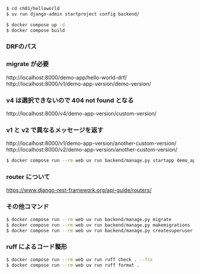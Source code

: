 ```sh
$ cd ch01/helloworld
$ uv run django-admin startproject config backend/

$ docker compose up -d
$ docker compose build
```
### DRFのパス
### migrate が必要
http://localhost:8000/demo-app/hello-world-drf/
http://localhost:8000/v1/demo-app-version/demo-version/

### v4 は選択できないので 404 not found となる
http://localhost:8000/v4/demo-app-version/custom-version/

### v1 と v2 で異なるメッセージを返す
http://localhost:8000/v1/demo-app-version/another-custom-version/
http://localhost:8000/v2/demo-app-version/another-custom-version/
```sh
$ docker compose run --rm web uv run backend/manage.py startapp demo_app
```

### router について
https://www.django-rest-framework.org/api-guide/routers/

### その他コマンド

```sh
$ docker compose run --rm web uv run backend/manage.py migrate
$ docker compose run --rm web uv run backend/manage.py makemigrations
$ docker compose run --rm web uv run backend/manage.py createsuperuser
```

### ruff によるコード整形
```sh
$ docker compose run --rm web uv run ruff check . --fix
$ docker compose run --rm web uv run ruff format .
```
